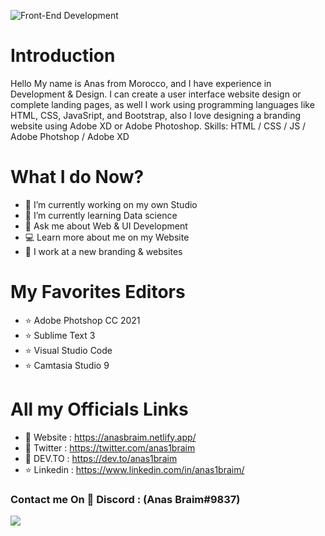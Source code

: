 
![Front-End Development ](https://pbs.twimg.com/profile_banners/1372180056739561478/1640381386/600x200)

# Introduction 
Hello My name is Anas from Morocco, and I have experience in Development & Design. I can create a user interface website design or complete landing pages, as well I work using programming languages like HTML, CSS, JavaSript, and Bootstrap, also I love designing a branding website using Adobe XD or Adobe Photoshop. 
Skills: HTML / CSS / JS / Adobe Photshop / Adobe XD

# What I do Now?
- 🔭 I’m currently working on my own Studio 
- 🌱 I’m currently learning Data science 
- 💬 Ask me about Web & UI Development 
- 💻 Learn more about me on my Website 
- 🔨 I work at a new branding & websites

# My Favorites Editors
- ⭐ Adobe Photshop CC 2021
- ⭐ Sublime Text 3
- ⭐ Visual Studio Code 
- ⭐ Camtasia Studio 9

# All my Officials Links 
* 🚀 Website  : https://anasbraim.netlify.app/
* 📨 Twitter  : https://twitter.com/anas1braim
* 👑 DEV.TO   : https://dev.to/anas1braim
* ⭐ Linkedin : https://www.linkedin.com/in/anas1braim/

### Contact me On 📨 Discord : (Anas Braim#9837)

![](https://komarev.com/ghpvc/?username=Rabios&color=blueviolet)

